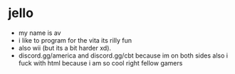 # jello
- my name is av
- i like to program for the vita its rilly fun 
- also wii (but its a bit harder xd).
- discord.gg/america and discord.gg/cbt because im on both sides
also i fuck with html because i am so cool right fellow gamers
